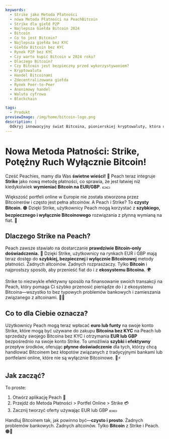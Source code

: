 ```yaml
---
keywords:
  - Strike jako Metoda Płatności
  - nowa Metoda Płatności na PeachBitcoin
  - Strike dla giełd P2P
  - Najlepsza Giełda Bitcoin 2024
  - Bitcoin
  - Co to jest Bitcoin?
  - Najlepsza giełda bez KYC
  - Giełda Bitcoin bez KYC
  - Rynek P2P bez KYC
  - Czy warto kupić Bitcoin w 2024 roku?
  - Dlaczego Bitcoin?
  - Czy Bitcoin jest bezpieczny przed wykorzystywaniem?
  - Kryptowaluta
  - Handel Bitcoinami
  - Zdecentralizowana giełda
  - Rynek Peer-to-Peer
  - Anonimowy handel
  - Waluta cyfrowa
  - Blockchain

tags:
  - Produkt
previewImage: /img/home/bitcoin-logo.png
description: |
  Odkryj innowacyjny świat Bitcoina, pionierskiej kryptowaluty, która umożliwia bezpieczne, zdecentralizowane transakcje w globalnej sieci. Dowiedz się więcej o najlepszych giełdach Bitcoin bez KYC, rynkach handlu peer-to-peer oraz korzyściach płynących z anonimowych transakcji Bitcoin. Odkryj, dlaczego Bitcoin pozostaje cenną inwestycją w 2024 roku i jak zapewnia bezpieczeństwo przed wykorzystywaniem.
---
```


# Nowa Metoda Płatności: Strike, Potężny Ruch Wyłącznie Bitcoin!

Cześć Peachies, mamy dla Was **świetne wieści!** 🍑 Peach teraz integruje **Strike** jako nową metodę płatności, co sprawia, że jest łatwiej niż kiedykolwiek **wymieniać Bitcoin na EUR/GBP**. 💶💷

Większość portfeli online w Europie nie została stworzona przez Bitcoinerów i często jest pełna altcoinów. A Peach i Strike? To **czysty Bitcoin.** 🟠 Dzięki Strike, użytkownicy Peach mogą korzystać z **szybkiego, bezpiecznego i wyłącznie Bitcoinowego** rozwiązania z płynną wymianą na fiat. 💸

## Dlaczego Strike na Peach?

Peach zawsze stawiało na dostarczanie **prawdziwie Bitcoin-only doświadczenia.** 🧡 Dzięki Strike, użytkownicy na rynkach EUR i GBP mają teraz dostęp do **szybkiej, bezpiecznej i wyłącznie Bitcoinowej** metody płatności. Żadnych altcoinów. Żadnych rozpraszaczy. Tylko **Bitcoin** i najprostszy sposób, aby przenieść fiat do i z **ekosystemu Bitcoina.** 🌍

Strike to niezwykle efektywny sposób na finansowanie swoich transakcji na Peach, który pomaga Ci szybko przenosić pieniądze do i z ekosystemu Bitcoina—wszystko to bez typowych problemów bankowych i zamieszania związanego z altcoinami. 🏦🚫

## Co to dla Ciebie oznacza?

Użytkownicy Peach mogą teraz wpłacać **euro lub funty** na swoje konto Strike, które mogą być używane do zakupu **Bitcoina bez KYC** na Peach lub sprzedaży swojego Bitcoina bez KYC i otrzymania **EUR lub GBP** bezpośrednio na swoje konto Strike. To umożliwia **szybki i efektywny** przepływ środków, oferując **płynne doświadczenie** dla tych, którzy chcą handlować Bitcoinem bez kłopotów związanych z tradycyjnymi bankami lub portfelami online, które nie są wyłącznie Bitcoinowe. 💱⚡

## Jak zacząć?

To proste:

1) Otwórz aplikację Peach 📱
2) Przejdź do Metoda Płatności > Portfel Online > Strike 💳
3) Zacznij tworzyć oferty używając EUR lub GBP 💶💷

Handluj Bitcoinem tak, jak powinno być—**czysto i prosto**. Żadnych problemów bankowych. Żadnych altcoinów. Tylko **Bitcoin** z Strike i Peach. 🟠🚀
